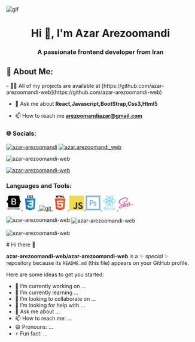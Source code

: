 ![gif](https://github.com/azar-arezoomandi-web/azar-arezoomandi-web/assets/144945975/c5ceeca7-639f-48df-bfe0-02e3ffd5cb7b)
<h1 align="center">Hi 👋, I'm Azar Arezoomandi</h1>
<h3 align="center">A passionate frontend developer from Iran</h3>
<h2 align="left">💫 About Me:</h2>
- 👨‍💻 All of my projects are available at [https://github.com/azar-arezoomandi-web](https://github.com/azar-arezoomandi-web)

- 💬 Ask me about **React,Javascript,BootStrap,Css3,Html5**

- 📫 How to reach me **arezoomandiazar@gmail.com**

<h3 align="left">🌐 Socials:</h3>
<p align="left">
<a href="https://linkedin.com/in/azar-arezoomandi" target="blank"><img align="center" src="https://raw.githubusercontent.com/rahuldkjain/github-profile-readme-generator/master/src/images/icons/Social/linked-in-alt.svg" alt="azar-arezoomandi" height="30" width="40" /></a>
<a href="https://instagram.com/azar.arezoomandi_web" target="blank"><img align="center" src="https://raw.githubusercontent.com/rahuldkjain/github-profile-readme-generator/master/src/images/icons/Social/instagram.svg" alt="azar.arezoomandi_web" height="30" width="40" /></a>
</p>
<p align="left"> <img src="https://komarev.com/ghpvc/?username=azar-arezoomandi-web&label=Profile%20views&color=0e75b6&style=flat" alt="azar-arezoomandi-web" /> </p>

<p align="left"> <a href="https://github.com/ryo-ma/github-profile-trophy"><img src="https://github-profile-trophy.vercel.app/?username=azar-arezoomandi-web" alt="azar-arezoomandi-web" /></a> </p>





<h3 align="left">Languages and Tools:</h3>
<p align="left"> <a href="https://getbootstrap.com" target="_blank" rel="noreferrer"> <img src="https://raw.githubusercontent.com/devicons/devicon/master/icons/bootstrap/bootstrap-plain-wordmark.svg" alt="bootstrap" width="40" height="40"/> </a> <a href="https://www.w3schools.com/css/" target="_blank" rel="noreferrer"> <img src="https://raw.githubusercontent.com/devicons/devicon/master/icons/css3/css3-original-wordmark.svg" alt="css3" width="40" height="40"/> </a> <a href="https://git-scm.com/" target="_blank" rel="noreferrer"> <img src="https://www.vectorlogo.zone/logos/git-scm/git-scm-icon.svg" alt="git" width="40" height="40"/> </a> <a href="https://www.w3.org/html/" target="_blank" rel="noreferrer"> <img src="https://raw.githubusercontent.com/devicons/devicon/master/icons/html5/html5-original-wordmark.svg" alt="html5" width="40" height="40"/> </a> <a href="https://developer.mozilla.org/en-US/docs/Web/JavaScript" target="_blank" rel="noreferrer"> <img src="https://raw.githubusercontent.com/devicons/devicon/master/icons/javascript/javascript-original.svg" alt="javascript" width="40" height="40"/> </a> <a href="https://www.photoshop.com/en" target="_blank" rel="noreferrer"> <img src="https://raw.githubusercontent.com/devicons/devicon/master/icons/photoshop/photoshop-line.svg" alt="photoshop" width="40" height="40"/> </a> <a href="https://reactjs.org/" target="_blank" rel="noreferrer"> <img src="https://raw.githubusercontent.com/devicons/devicon/master/icons/react/react-original-wordmark.svg" alt="react" width="40" height="40"/> </a> <a href="https://sass-lang.com" target="_blank" rel="noreferrer"> <img src="https://raw.githubusercontent.com/devicons/devicon/master/icons/sass/sass-original.svg" alt="sass" width="40" height="40"/> </a> </p>

<p><img align="left" src="https://github-readme-stats.vercel.app/api/top-langs?username=azar-arezoomandi-web&show_icons=true&locale=en&layout=compact" alt="azar-arezoomandi-web" /></p>

<p>&nbsp;<img align="center" src="https://github-readme-stats.vercel.app/api?username=azar-arezoomandi-web&show_icons=true&locale=en" alt="azar-arezoomandi-web" /></p>

<p><img align="center" src="https://github-readme-streak-stats.herokuapp.com/?user=azar-arezoomandi-web&" alt="azar-arezoomandi-web" /></p>
# Hi there 👋


**azar-arezoomandi-web/azar-arezoomandi-web** is a ✨ _special_ ✨ repository because its `README.md` (this file) appears on your GitHub profile.

Here are some ideas to get you started:

- 🔭 I’m currently working on ...
- 🌱 I’m currently learning ...
- 👯 I’m looking to collaborate on ...
- 🤔 I’m looking for help with ...
- 💬 Ask me about ...
- 📫 How to reach me: ...
- 😄 Pronouns: ...
- ⚡ Fun fact: ...

